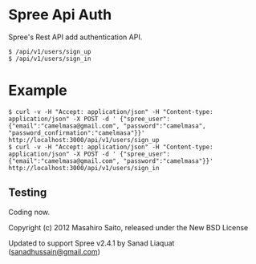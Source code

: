 Spree Api Auth
============

Spree's Rest API add authentication API.

    $ /api/v1/users/sign_up
    $ /api/v1/users/sign_in

Example
=======

    $ curl -v -H "Accept: application/json" -H "Content-type: application/json" -X POST -d ' {"spree_user":{"email":"camelmasa@gmail.com", "password":"camelmasa", "password_confirmation":"camelmasa"}}' http://localhost:3000/api/v1/users/sign_up
    $ curl -v -H "Accept: application/json" -H "Content-type: application/json" -X POST -d ' {"spree_user":{"email":"camelmasa@gmail.com", "password":"camelmasa"}}' http://localhost:3000/api/v1/users/sign_in

Testing
-------

Coding now.

Copyright (c) 2012 Masahiro Saito, released under the New BSD License

Updated to support Spree v2.4.1 by Sanad Liaquat (sanadhussain@gmail.com)
